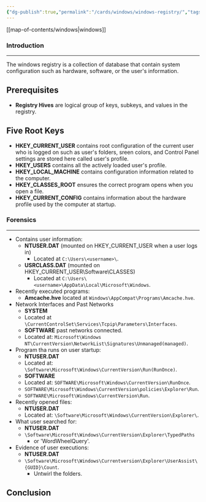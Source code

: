 ```yaml
---
{"dg-publish":true,"permalink":"/cards/windows/windows-registry/","tags":["sunday","template"]}
---
```


[[map-of-contents/windows\|windows]]
### Introduction 
---
The windows registry is a collection of database that contain system configuration such as hardware, software, or the user's information.
## Prerequisites

- **Registry Hives** are logical group of keys, subkeys, and values in the registry.
## Five Root Keys

- **HKEY_CURRENT_USER** contains root configuration of the current user who is logged on such as user's folders, sreen colors, and Control Panel settings are stored here called user's profile.
- **HKEY_USERS** contains all the actively loaded user's profile.
- **HKEY_LOCAL_MACHINE** contains configuration information related to the computer.
- **HKEY_CLASSES_ROOT** ensures the correct program opens when you open a file.
- **HKEY_CURRENT_CONFIG** contains information about the hardware profile used by the computer at startup.
### Forensics
---
- Contains user information:
	- **NTUSER.DAT** (mounted on HKEY_CURRENT_USER when a user logs in) 
		- Located at `C:\Users\<username>\`.
	- **USRCLASS.DAT** (mounted on HKEY_CURRENT_USER\\Software\\CLASSES) 
		- Located at `C:\Users\<username>\AppData\Local\Microsoft\Windows`.
- Recently executed programs:
	- **Amcache.hve** located at `Windows\AppCompat\Programs\Amcache.hve`.
- Network Interfaces and Past Networks
	- **SYSTEM**
	- Located at `\CurrentControlSet\Services\Tcpip\Parameters\Interfaces`.
	- **SOFTWARE** past networks connected.
	- Located at: `Microsoft\Windows NT\CurrentVersion\NetworkList\Signatures\Unmanaged(managed)`.
- Program tha runs on user startup:
	- **NTUSER.DAT**
	- Located at: `\Software\Microsoft\Windows\CurrentVersion\Run(RunOnce)`.
	- **SOFTWARE**
	- Located at: `SOFTWARE\Microsoft\Windows\CurrentVersion\RunOnce`.
	- `SOFTWARE\Microsoft\Windows\CurrentVersion\policies\Explorer\Run`.
	- `SOFTWARE\Microsoft\Windows\CurrentVersion\Run`.
- Recently opened files:
	-  **NTUSER.DAT**
	- Located at: `\Software\Microsoft\Windows\CurrentVersion\Explorer\`.
- What user searched for:
	- **NTUSER.DAT**
	- `\Software\Microsoft\Windows\CurrentVersion\Explorer\TypedPaths`
		- or 'WordWheelQuery'.
- Evidence of user executions:
	- **NTUSER.DAT**
	- `\Software\Microsoft\Windows\Currentversion\Explorer\UserAssist\{GUID}\Count`.
		- Untwirl the folders.
## Conclusion


